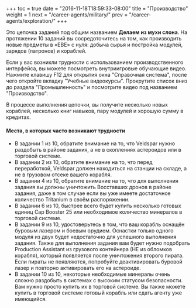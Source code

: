 +++
toc = true
date = "2016-11-18T18:59:33-08:00"
title = "Производство"
weight = 1
next = "/career-agents/military/"
prev = "/career-agents/exploration/"
+++

Это цепочка заданий под общим названием **Делаем из мухи слона**. 
На протяжении 10 заданий вы сосредоточитесь на том, как производить новые предметы в «ЕВЕ» с нуля:
добыча сырья и постройка модулей, зарядов (патронов) и кораблей. 

Если у вас возникли трудности с использованием производственного интерфейса,
вы можете посмотреть внутриигровые обучающие видео. Нажмите клавишу F12 для открытия окна 
"Справочная система", после чего откройте вкладку "Учебные видеокурсы". 
Прокрутите список вниз до раздела "Промышленность" и посмотрите видео под названием "Производство".

В процессе выполнения цепочки, вы получите несколько новых кораблей, несколько книг навыков, пару модулей 
и хорошую сумму в кредитах.

#### Места, в которых часто возникают трудности

 * В задании 1 из 10, обратите внимание на то, что Veldspar нужно раздобыть в районе задания, а не 
   в скоплениях астероидов или в торговой системе.   
 * В задании 2 из 10, обратите внимание на то, что перед переработкой, Veldspar должен находиться на станции на складе, 
   а не в грузовом отсеке вашего корабля.
 * В задании 4 из 10, обратите внимание на то, что для выполнения задания вы должны уничтожить Восставших дронов 
   в районе задания, даже в том случае если вы уже имеете достаточное количество Tritanium в своём распоряжении.
 * В задании 6 из 10, быстрее всего будет купить несколько готовых единиц Cap Booster 25 или необходимое количество минералов 
   в торговой системе.
 * В задании 9 из 10, удостоверьтесь в том, что ваш корабль оснащён буровым лазером и боевым орудием.
   Оснастки только одного модуля из двух будет недостаточно  для успешного выполнения задания.
   Также для выполнения задания вам будет нужно подобрать Production Assistant из грузового контейнера (НЕ из обломков корабля), 
   который появляется после уничтожения второго пирата. Если пираты не появляются, попробуйте деактивировать буровой лазер и 
   повторно активировать его на астероиде.
 * В задании 10 из 10, некоторые необходимые минералы очень сложно раздобыть в системах с высоким статусом безопасности.
   Вам нужно просто купить их в торговой системе. Вы также можете купить в торговой системе готовый корабль 
   или сдать агенту уже имеющийся.
